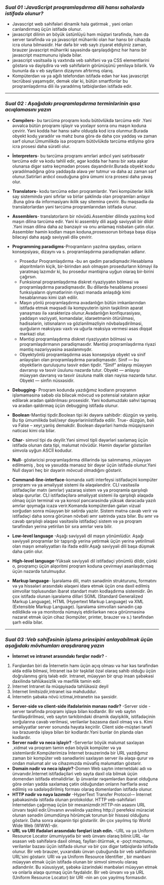 ### *Sual 01 :JavaScript  proqramlaşdırma dili hansı sahələrdə istifadə olunur?*
 - Javascript web səhifələri dinamik hala gətirmək , yəni onları canlandırmaq üçün istifadə olunur.
  - javascript dilinin ən böyük üstünlüyü həm müştəri tərəfində, həm də server tərəfində və ya javascript mühərriki olan hər hansı bir cihazda icra oluna bilməsidir. Hər dəfə bir veb saytı ziyarət etdiyiniz zaman, brauzer javascript mühərriki sayəsində qarşılaşdığınız hər hansı bir javascript məzmununu işlədə bilər.
  - javascript vasitsəilə iş vaxtında veb səhifəni və ya CSS elementlərini göstərə və dəyişdirə və veb səhifələrin görünüşünü yeniləyə bilərik. Və bununla da v eb saytların dizaynını afrtırmış olarıq.
  - Kompüterdən və ya ağıllı telefondan istifadə edən hər kəs javascript təcrübəsi yaşamışdır, demək olar ki, bütün smartfonlar bu proqramlaşdırma dili ilə yaradılmış tətbiqlərdən istifadə edir.
  ---
  ### *Sual 02 : Aşağıdakı proqramlaşdırma terminlərinin qısa acıqlamasını yazın*
  - **Compilers**- bu tərcümə proqramı kodu bütövlükdə tərcümə edir .Yəni əvvəlcə bütün proqramı işləyir və yoxlayır sonra onu maşın koduna çevirir. Yəni kodda hər hansı səhv olduqda kod icra olunmur.Burada obyekt kodu yaradılır və məhz buna görə də daha çox yaddaş və zaman sərf olunur.Ümumilikdə isə proqramı bütövlükdə tərcümə etdiyinə görə icra prosesi daha sürətli olur.
  - **İnterpreters**- bu tərcümə proqramı əmrləri ardıcıl yəni sətirbəsətir tərcümə edir və kodu təhlil edir, əgər kodda hər hansı bir xəta aşkar olunarsa digər sətrə keçmədən proses dayandırılır.Burada obyekt kodu yaradılmadığına görə yaddaşda əlavə yer tutmur və daha az zaman sərf olunur.Sətirləri ardıcıl oxuduğuna görə ümumi icra prosesi daha yavaş olur.
  - **Translators**- kodu tərcümə edən proqramlardır. Yəni  kompüterlər ikilik say sistemində yəni sıfırlar və birlər şəklində olan proqramları anlayır .Buna görə də informasiyanı ikilik say siteminə çevirir. Bu məqsədlə də translatorlardan yəni tərcümə proqramlarından istifadə olunur.
  - **Assemblers**- translatorların bir növüdü.Assembler dilində yazılmış kod maşın dilinə tərcümə edir. Yəni ki assembly dili aşağı səviyyəli bir dildir .Yəni insan dilinə daha az bənzəyir və onu anlamaq nisbətən çətin olur. Assembler həmin kodları maşın koduna,prosessorun birbaşa başa düşə biləcəyi daha aşağı səviyyəli dilə çevirir.
  - **Programming paradigms**-Proqramların yazılma qaydası, onların konsepsiyası, dizaynı və s. proqramlaşdırma paradiqmaları adlanır. 
    - Prosedur Proqramlaşdırma -bu ən qədim paradiqmadır.Hesablama alqoritmlərin kiçik, bir-birindən asılı olmayan prosedurların köməyi ilə yaratmaq lazımdır ki, bu prosedur məntiqinə uyğun olaraq bir-birini çağırsın.
    - Funksional proqramlaşdırma diskret riyaziyyatın bölməsi və proqramlaşdırma paradiqmasıdır. Bu dillərdə hesablama prosesi funksiyaların qiymətlərinin riyazi mənada anlaşdığı kimi hesablanması kimi izah edilir.
    - Maşın yönlü proqramlaşdırma avadanlığın bütün imkanlarından istifadə etmək məqsədi ilə kompyuterin işinin təşkilinin aparat yanaşması ilə xarakterizə olunur.Avadanlığın konfiqurasiyası, yaddaşın vəziyyəti, komandalar, idarəetmənin ötürülməsi, hadisələrin, istisnaların və gözlənilməzliyin növbələşdirilməsi, qurğuların reaksiyası vaxtı və uğurla reaksiya vermesi əsas diqqət mərkəzi olur.
    - Məntiqi proqramlaşdırma diskret riyaziyyatın bölməsi və proqramlaşdırmanın paradiqmasıdır. Məntiqi proqramlaşdırma riyazi məntiq nəzəriyyəsinə əsaslanmışdır.
    - Obyektyönlü proqramlaşdırma əsas konsepsiya obyekt və sinif anlayışları olan proqramlaşdırma paradiqmasıdır. Sinif — bu obyektlərin quruluşunu təsvir edən tipdir. “Sinif” anlayışı müəyyən davranışı və təsvir üsulunu nəzərdə tutur. Obyekt — anlayışı müəyyən davranış və təsvir üsuluna malik olan nəyisə nəzərdə tutur. Obyekt — sinfin nüsxəsidir.

- **Debugging**- Proqram kodunda yazdığımız kodların proqramın işləməməsinə səbəb ola biləcək mövcud və potensial xətaların aşkar edilərək aradan qaldırılması prosesidir. Yəni kodumuzdakı səhvi tapmaq və aradan qaldırmaq üçün debugging istifadə olunur.
- **Boolean**-Məntiqi tipdir.Boolean tipi iki dəyərə sahibdir: düzgün və yanlış. Bu tip ümumilikdə bəli/xeyr dəyərləriniistifadə edilir. True- düzgün, bəli və False – xeyr,yanlış deməkdir. Boolean dəyərləri həmdə müqayisənin nəticəsi kimi ola bilər.
- **Char**- simvol tipi də deyilir.Yəni simvol tipli dəyərləri saxlamaq üçün istifadə olunan data tipi, məlumat növüdür. Həmin dəyərlər göstərilən simvola uyğun ASCİİ kodudur.
- **Null**- göstəricisi proqramlaşdırma dillərində işə salınmamış ,müəyyən edilməmiş , boş və yaxudda mənasız bir dəyər üçün istifadə olunur.Yəni Null dəyəri heç bir dəyərin mövcud olmadığını göstərir.
- **Command-line-interface**-komanda xətti interfeysi istifadəçini kompüter proqramı və ya əməliyyat sistemi ilə əlaqələndirir. CLI vasitəsilə istifadəçilər mətn (əmrlər) yazaraq sistem və ya proqramla qarşılıqlı əlaqə qururlar. CLI istifadəçilərə əməliyyat sistemi ilə qarşılıqlı əlaqədə olmaq üçün terminal və ya konsol pəncərəsində yüksək dərəcədə yazılı əmrlər qoymağa icazə verir.Komanda kompüterdən gələn vizual sorğudan sonra müəyyən bir sətirdə yazılır. Sistem mətnə ​​cavab verir və istifadəçi daha sonra görünən növbəti əmr sətrində yaza bilər. Bu əmr və cavab qarşılıqlı əlaqəsi vasitəsilə istifadəçi sistem və ya proqram tərəfindən yerinə yetirilən bir sıra əmrlər verə bilir. 
- **Low-level language** -Aşağı səviyyəli dil maşın yönümlüdür. Aşağı səviyyəli proqramlar bir tapşırığı yerinə yetirmək üçün yerinə yetirilməli olan maşın əməliyyatları ilə ifadə edilir.Aşağı səviyyəli dili başa düşmək daha çətin olur.
- **High-level language**-Yüksək səviyyəli dil istifadəçi yönümlü dildir, çünki o, proqramçı üçün alqoritmi proqram koduna çevirməyi asanlaşdırmaq üçün nəzərdə tutulmuşdur.
- **Markup language**- 
İşarələmə dili, mətn sənədinin strukturunu, formatını və ya hissələri arasındakı əlaqəni idarə etmək üçün ona daxil edilmiş simvollar toplusundan ibarət standart mətn kodlaşdırma sistemidir. Ən çox istifadə olunan işarələmə dilləri SGML (Standard Generalized Markup Language), HTML (Hypertext Markup Language) və XML (Extensible Markup Language). İşarələmə simvolları sənədin çap edildikdə və ya monitorda nümayiş etdirilərkən necə görünməsinə nəzarət etmək üçün cihaz (kompüter, printer, brauzer və s.) tərəfindən şərh edilə bilər. 
---
### *Sual 03 :Veb səhifəsinin işləmə prinsipini anlayabilmək üçün aşağıdakı mövhumları araşdıraraq yazın*

- **İnternet ve intranet arasındakı fərqlər nədir?** -
1. Fərqlərdən biri də İnternetin hamı üçün açıq olması və hər kəs tərəfindən əldə edilə bilməsi, İntranet isə bir təşkilat özəl olaraq sahib olduğu üçün doğrulanmış giriş tələb edir. Intranet, müəyyən bir qrup insan şəbəkəsi daxilində təhlükəsizlik və məxfilik təmin edir.
2. İnternet	Intranet ilə müqayisədə təhlükəsiz deyil
3. İnternet limitsizdir,intranet isə məhduddur.
4. İnternetin şəbəkə növü ictimai,intranetin isə şəxsidir.
- **Server-side və client-side ifadələrinin mənası nədir?** -Server side -server tərəfində proqramı işləyə bilən kodlardır. Bir veb saytın fərdiləşdirilməsi, veb saytın tərkibindəki dinamik dəyişiklik, istifadəçinin sorğularına cavab verilməsi, verilənlər bazasına daxil olmaq və s. Kimi əməliyyatlar server sonunda həyata keçirilir.
Client side-müştəri tərəfi isə brazuerdə işləyə bilən bir kodlardır.Yəni bunlar ön planda olan kodlardır.
- **Server nədir və necə işləyir?** -Serverlər böyük məlumat saxlayan ,xidmət və proqram təmin edən böyük kompüter və ya sistemlərdir.Kompüterimizə İnternet brauzerində bir URL yazdığımız zaman bir kompüter veb sənədlərini saxlayan server ilə əlaqə qurur və ondan məlumat alır və cihazımızda müvafiq məlumatları göstərir.
- **Domain nədir və necə işləyir?**-Domen Web saytın internetdəki adı və ünvanıdır.İnternet istifadəçiləri veb sayta daxil ola bilmək üçün domendən istifadə etməlidirlər. İp ünvanlar rəqəmlərdən ibarət olduğuna görə onları yadda saxlamaq çətin olduğundan onların hərflərlə əvəz edilmiş və sadələşdirilmiş forması olaraq domenlərdən istifadə olunur.
- **HTTP nədir və nəyə lazımdır** -HyperText Transfer Protocol-– İnternet şəbəkəsində istifadə olunan protokoldur. HTTP veb-səhifələri İnternetdən çağırmaq üçün bir mexanizmdir.HTTP-nin əsasını URL ünvanı təşkil edir.Ünvanın əvvəlində yazılmış http:// perefeksi müraciət olunan sənədin ümumdünya hörümçək torunun bir hissəsi olduğunu göstərir. Daha sonra əlaqənin tipi göstərilir. Ən çox yayılmış tip World Wide Web (WWW)-dir. 
- **URL və URI ifadələri arasındakı fərqləri izah edin.**  -URL və ya Uniform Resource Locator ümumiyyətlə bir web ünvanı olaraq bilinir.URL -lər əsasən veb səhifələrə daxil olmaq, faylları ötürmək, e -poçt məzmunu, verilənlər bazası üçün istifadə olunur və bir çox digər tətbiqlərdə istifadə olunur. Bir veb brauzer, yuxarıdakı ünvan çubuğunda bir veb səhifəsinin URL'sini göstərir.
URI və ya Uniform Resource Identifier , bir mənbəni müəyyən etmək üçün istifadə olunan bir simvol simvolu olaraq adlandırılır. Bu xüsusiyyət, şəbəkə üzərindəki mənbələri müəyyən etmək və onlarla əlaqə qurmaq üçün faydalıdır. 
Bir veb ünvanı və ya URL (Uniform Resource Locator) bir URI -nin ən çox yayılmış formasıdır.
